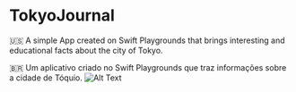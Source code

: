 # TokyoJournal

🇺🇸 A simple App created on Swift Playgrounds that brings interesting and educational facts about the city of Tokyo.

🇧🇷 Um aplicativo criado no Swift Playgrounds que traz informações sobre a cidade de Tóquio.
![Alt Text](https://github.com/estersr/TokyoJournal/blob/main/tokyojournalgif.gif)
